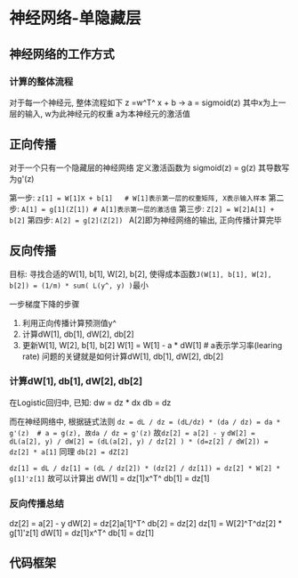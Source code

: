 # 神经网络-单隐藏层
## 神经网络的工作方式
### 计算的整体流程
对于每一个神经元, 整体流程如下
z =w^T^ x + b  ->  a = sigmoid(z)
其中x为上一层的输入, w为此神经元的权重
a为本神经元的激活值

## 正向传播
对于一个只有一个隐藏层的神经网络
定义激活函数为
sigmoid(z) = g(z)
其导数写为g'(z)

第一步:
`z[1] = W[1]X + b[1]   # W[1]表示第一层的权重矩阵, X表示输入样本`
第二步:
`A[1] = g[1](Z[1]) # A[1]表示第一层的激活值`
第三步:
`Z[2] = W[2]A[1] + b[2]`
第四步:
`A[2] = g[2](Z[2]) `
A[2]即为神经网络的输出, 正向传播计算完毕

## 反向传播
目标: 寻找合适的W[1], b[1], W[2], b[2], 使得成本函数`J(W[1], b[1], W[2], b[2]) = (1/m) * sum( L(y^, y) )`最小

一步梯度下降的步骤
1. 利用正向传播计算预测值y^
2. 计算dW[1], db[1], dW[2], db[2]
3. 更新W[1], W[2], b[1], b[2]
W[1] = W[1] - a * dW[1] # a表示学习率(learing rate)
问题的关键就是如何计算dW[1], db[1], dW[2], db[2]

### 计算dW[1], db[1], dW[2], db[2]
在Logistic回归中, 已知:
dw = dz * dx
db = dz

而在神经网络中, 根据链式法则
`dz = dL / dz = (dL/dz) * (da / dz) = da * g'(z)  # a = g(z), 故da / dz = g'(z)`
故`dz[2] = a[2] - y`
`dW[2] = dL(a[2], y) / dW[2] = (dL(a[2], y) / dz[2] ) * (d=z[2] / dW[2]) = dz[2] * a[1]`
同理
`db[2] = dZ[2]`

`dz[1] = dL / dz[1] = (dL / dz[2]) * (dz[2] / dz[1]) = dz[2] * W[2] * g[1]'z[1]`
故可以计算出
dW[1] = dz[1]x^T^
db[1] = dz[1]

### 反向传播总结

dz[2] = a[2] - y
dW[2] = dz[2]a[1]^T^
db[2] = dz[2]
dz[1] = W[2]^T^dz[2] * g[1]'z[1]
dW[1] = dz[1]x^T^
db[1] = dz[1]

## 代码框架
```


```




